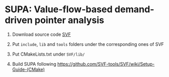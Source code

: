 # SUPA: Value-flow-based demand-driven pointer analysis

1) Download source code [SVF](https://github.com/SVF-tools/SVF)

2) Put `include`, `lib` and `tools` folders under the corresponding ones of SVF

3) Put CMakeLists.txt under `SVF/lib/`

3) Build SUPA following https://github.com/SVF-tools/SVF/wiki/Setup-Guide-(CMake)

